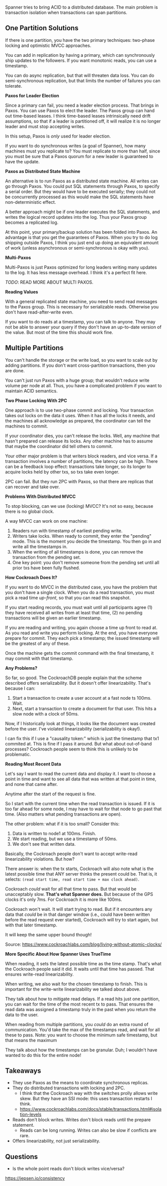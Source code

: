Spanner tries to bring ACID to a distributed database. The main problem
is transaction isolation when transactions can span partitions.

## One Partition Solutions

If there is one partition, you have the two primary techniques:
two-phase locking and optimistic MVCC approaches.

You can add in replication by having a primary, which can synchronously
ship updates to the followers. If you want monotonic reads, you can use
a timestamp.

You can do async replication, but that will threaten data loss. You can
do semi-synchronous replication, but that limits the number of failures
you can tolerate.

**Paxos for Leader Election**

Since a primary can fail, you need a leader election process. That
brings in Paxos. You can use Paxos to elect the leader. The Paxos group
can hand out time-based leases. I think time-based leases intrinsically
need drift assumptions, so that if a leader is partitioned off, it will
realize it is no longer leader and must stop accepting writes.

In this setup, Paxos is *only* used for leader election.

If you want to do synchronous writes (a goal of Spanner), how many
machines must you replicate to? You must replicate to more than half,
since you must be sure that a Paxos quorum for a new leader is
guaranteed to have the update.

**Paxos as Distributed State Machine**

An alternative is to run Paxos as a distributed state machine. All
writes can go through Paxos. You could put SQL statements through Paxos,
to specify a serial order. But they would have to be executed serially;
they could not be concurrently processed as this would make the SQL
statements have non-deterministic effect.

A better approach might be if one leader executes the SQL statements,
and writes the logical record updates into the log. Thus your Paxos
group becomes a replicated log.

At this point, your primary/backup solution has been folded into Paxos.
An advantage is that you get the guarantees of Paxos. When you try to do
log shipping outside Paxos, I think you just end up doing an equivalent
amount of work (unless asynchronous or semi-synchronous is okay with
you).

**Multi-Paxos**

Multi-Paxos is just Paxos optimized for long leaders writing many
updates to the log. It has less message overhead. I think it's a perfect
fit here.

*TODO*: READ MORE ABOUT MULTI PAXOS.

**Reading Values**

With a general replicated state machine, you need to send read messages
to the Paxos group. This is necessary for serializable reads. Otherwise
you don't have read-after-write even.

If you want to do reads at a timestamp, you can talk to anyone. They may
not be able to answer your query if they don't have an up-to-date
version of the value. But most of the time this should work fine.

## Multiple Partitions

You can't handle the storage or the write load, so you want to scale out
by adding partitions. If you don't want cross-partition transactions,
then you are done.

You can't just run Paxos with a huge group; that wouldn't reduce write
volume per node at all. Thus, you have a complicated problem if you want
to maintain ACID semantics.

**Two Phase Locking With 2PC**

One approach is to use two-phase commit and locking. Your transaction
takes out locks on the data it uses. When it has all the locks it needs,
and the machines all acknowledge as prepared, the coordinator can tell
the machines to commit.

If your coordinator dies, you can't release the locks. Well, any machine
that hasn't prepared can release its locks. Any other machine has to
assume that maybe the coordinator did tell others to commit.

Your other major problem is that writers block readers, and vice versa.
If a transaction involves a number of partitions, the latency can be
high. There can be a feedback loop effect: transactions take longer, so
its longer to acquire locks held by other txs, so txs take even longer.

2PC can fail. But they run 2PC with Paxos, so that there are replicas
that can recover and take over.

**Problems With Distributed MVCC**

To stop blocking, can we use (locking) MVCC? It's not so easy, because
there is no global clock.

A way MVCC can work on one machine:

1. Readers run with timestamp of earliest pending write.
2. Writers take locks. When ready to commit, they enter the "pending"
   mode. This is the moment you decide the timestamp. You then go in and
   write all the timestamps in.
3. When the writing of all timestamps is done, you can remove the
   transaction from the pending set.
4. One key point: you don't remove someone from the pending set until
   all prior txs have been fully flushed.

**How Cockroach Does It?**

If you want to do MVCC in the distributed case, you have the problem
that you don't have a single clock. When you do a read transaction, you
must pick a read time *up-front*, so that you can read this snapshot.

If you start reading records, you must wait until all participants agree
(1) they have received all writes from at least that time, (2) no
pending transactions will be given an earlier timestamp.

If you are reading and writing, you again choose a time up front to read
at. As you read and write you perform locking. At the end, you have
everyone prepare for commit. They each pick a timestamp; the issued
timestamp will be the greatest of any of these.

Once the machine gets the commit command with the final timestamp, it
may commit with that timestamp.

**Any Problems?**

So far, so good. The CockroachDB people explain that the scheme
described offers serializability. But it doesn't offer linearizability.
That's because I can:

1. Start a transaction to create a user account at a fast node ts 100ms.
   Wait.
2. Next, start a transaction to create a document for that user. This
   hits a slow node with a clock of 50ms.

Now, if I historically look at things, it looks like the document was
created before the user. I've violated linearizability (serializability
is okay!).

I can fix this if I use a "causality token:" which is just the timestamp
that tx1 commited at. This is fine if I pass it around. But what about
out-of-band processes? Cockroach people seem to think this is unlikely
to be problematic.

**Reading Most Recent Data**

Let's say I want to read the current data and display it. I want to
choose a point in time and want to see all data that was written at that
point in time, and none that came after.

Anytime after the start of the request is fine.

So I start with the current time when the read transaction is issued. If
it is too far ahead for some node, I may have to wait for that node to
go past that time. (Also matters what pending transactions are open).

The other problem: what if it is too small? Consider this:

1. Data is written to node1 at 100ms. Finish.
2. We start reading, but we use a timestamp of 50ms.
3. We don't see that written data.

Basically, the Cockroach people don't want to accept write-read
linearizability violations. But how?

There answer is: when the tx starts, Cockroach will also note what is
the latest possible time that ANY server thinks the present could be.
That is, it selects: `(read start time, read start time + max clock
ahead)`.

Cockroach *could* wait for all that time to pass. But that would be
unacceptably slow. **That's what Spanner does.** But because of the GPS
clocks it's only 7ms. For Cockroach it is more like 100ms.

Cockroach won't wait. It will start trying to read. But if it encounters
any data that *could* be in that danger window (i.e., could have been
written before the read request ever started), Cockroach will try to
start again, but with that later timestamp.

It will keep the same upper bound though!

Source: https://www.cockroachlabs.com/blog/living-without-atomic-clocks/

**More Specific About How Spanner Uses TrueTime**

When reading, it sets the latest possible time as the time stamp. That's
what the Cockroach people said it did. It waits until that time has
passed. That ensures write-read linearizability.

When writing, we also wait for the chosen timestamp to finish. This is
important for the write-write linearizability we talked about above.

They talk about how to mitigate read delays. If a read hits just one
partition, you can wait for the time of the most recent tx to pass. That
ensures the read data was assigned a timestamp truly in the past when
you return the data to the user.

When reading from multiple partitions, you *could* do an extra round of
communication. You'd take the max of the timestamps read, and wait for
all these to pass. Note: you want to choose the minimum safe timestamp,
but that means the maximum

They talk about how the timestamps can be granular. Duh; I wouldn't have
wanted to do this for the entire node!

## Takeaways

* They use Paxos as the means to coordinate synchronous replicas.
* They do distributed transactions with locking and 2PC.
  * I think that the Cockroach way with the switches prolly allows write
    skew. But they have an SSI mode: this uses transaction restarts I
    think.
  * https://www.cockroachlabs.com/docs/stable/transactions.html#isolation-levels
* Reads don't block writes. Writes don't block reads until the prepare
  statement.
  * Reads can be long running. Writes can also be slow if conflicts are
    rare.
* Offers linearizability, not just serializability.

## Questions

* Is the whole point reads don't block writes vice/versa?

https://jepsen.io/consistency
